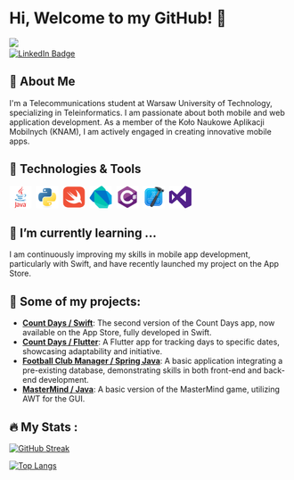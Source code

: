 # Hi, Welcome to my GitHub! 👋
<div id="header">
  <img src="https://media.giphy.com/media/M9gbBd9nbDrOTu1Mqx/giphy.gif" width="100"/>
</div>

<div id="badges">
  <a href="https://www.linkedin.com/in/tomasz-lewinski/">
    <img src="https://img.shields.io/badge/LinkedIn-blue?style=for-the-badge&logo=linkedin&logoColor=white" alt="LinkedIn Badge"/>
  </a>
</div>



## 🚀 About Me
I'm a Telecommunications student at Warsaw University of Technology, specializing in Teleinformatics. I am passionate about both mobile and web application development. As a member of the Koło Naukowe Aplikacji Mobilnych (KNAM), I am actively engaged in creating innovative mobile apps.

## 🔧 Technologies & Tools
<div>
  <img src="https://github.com/devicons/devicon/blob/master/icons/java/java-original-wordmark.svg" title="Java" alt="Java" width="40" height="40"/>&nbsp;
  <img src="https://github.com/devicons/devicon/blob/master/icons/python/python-original.svg" title="Python" alt="Python" width="40" height="40"/>&nbsp;
  <img src="https://github.com/devicons/devicon/blob/master/icons/swift/swift-original.svg" title="Swift" alt="Swift" width="40" height="40"/>&nbsp;
  <img src="https://github.com/devicons/devicon/blob/master/icons/dart/dart-original.svg" title="Dart" alt="Dart" width="40" height="40"/>&nbsp;
  <img src="https://github.com/devicons/devicon/blob/master/icons/csharp/csharp-original.svg" title="C#" alt="C#" width="40" height="40"/>&nbsp;
  <img src="https://github.com/devicons/devicon/blob/master/icons/xcode/xcode-original.svg" title="Xcode" alt="Xcode" width="40" height="40"/>&nbsp;
  <img src="https://github.com/devicons/devicon/blob/master/icons/visualstudio/visualstudio-plain.svg" title="Visual Studio Code" alt="Visual Studio Code" width="40" height="40"/>
</div>

## 🌱 I’m currently learning ...
I am continuously improving my skills in mobile app development, particularly with Swift, and have recently launched my project on the App Store.

## 💼 Some of my projects:
- **[Count Days / Swift](https://apps.apple.com/pl/app/count-days-simple/id6479526942)**: The second version of the Count Days app, now available on the App Store, fully developed in Swift.
- **[Count Days / Flutter](https://github.com/Tombiczek/Count-Days-Flutter)**: A Flutter app for tracking days to specific dates, showcasing adaptability and initiative.
- **[Football Club Manager / Spring Java](https://github.com/Tombiczek/Football-Club-Manager-Spring-Java)**: A basic application integrating a pre-existing database, demonstrating skills in both front-end and back-end development.
- **[MasterMind / Java](https://github.com/Tombiczek/MasterMind-Java)**: A basic version of the MasterMind game, utilizing AWT for the GUI.

## :fire: My Stats :

[![GitHub Streak](http://github-readme-streak-stats.herokuapp.com?user=Tombiczek&theme=dark&background=000000)](https://git.io/streak-stats)

[![Top Langs](https://github-readme-stats.vercel.app/api/top-langs/?username=Tombiczek&layout=compact&theme=vision-friendly-dark&hide=css,javascript,jupyter%20notebook,scss)](https://github.com/anuraghazra/github-readme-stats)


